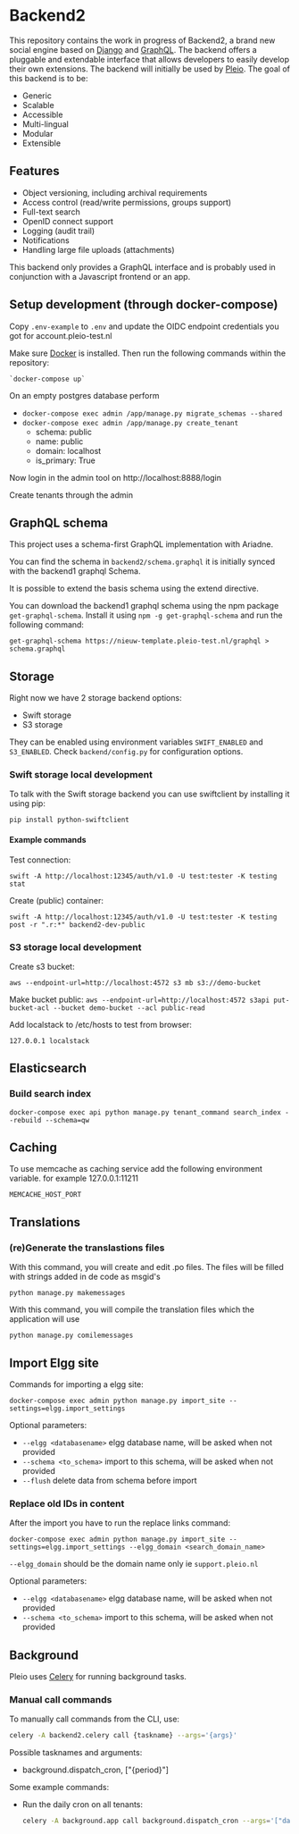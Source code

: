 # Backend2
This repository contains the work in progress of Backend2, a brand new social engine based on [Django](https://www.djangoproject.com/) and [GraphQL](http://graphql.org/). The backend offers a pluggable and extendable interface that allows developers to easily develop their own extensions. The backend will initially be used by [Pleio](https://www.pleio.nl). The goal of this backend is to be:

- Generic
- Scalable
- Accessible
- Multi-lingual
- Modular
- Extensible

## Features
- Object versioning, including archival requirements
- Access control (read/write permissions, groups support)
- Full-text search
- OpenID connect support
- Logging (audit trail)
- Notifications
- Handling large file uploads (attachments)

This backend only provides a GraphQL interface and is probably used in conjunction with a Javascript frontend or an app.

## Setup development (through docker-compose)
Copy `.env-example` to `.env` and update the OIDC endpoint credentials you got for account.pleio-test.nl

Make sure [Docker](https://www.docker.com/) is installed. Then run the
following commands within the repository:

    `docker-compose up`

On an empty postgres database perform
- ```docker-compose exec admin /app/manage.py migrate_schemas --shared```
- ```docker-compose exec admin /app/manage.py create_tenant```
    -   schema: public
    -   name: public
    -   domain: localhost
    -   is_primary: True


Now login in the admin tool on http://localhost:8888/login

Create tenants through the admin

## GraphQL schema

This project uses a schema-first GraphQL implementation with Ariadne.

You can find the schema in `backend2/schema.graphql` it is initially synced with the backend1 graphql Schema.

It is possible to extend the basis schema using the extend directive.

You can download the backend1 graphql schema using the npm package `get-graphql-schema`. Install it using `npm -g get-graphql-schema` and run the following command:

`get-graphql-schema https://nieuw-template.pleio-test.nl/graphql > schema.graphql`

## Storage

Right now we have 2 storage backend options:

- Swift storage
- S3 storage

They can be enabled using environment variables `SWIFT_ENABLED` and `S3_ENABLED`. Check `backend/config.py` for configuration options.

### Swift storage local development

To talk with the Swift storage backend you can use swiftclient by installing it using pip:

`pip install python-swiftclient`

#### Example commands

Test connection:

`swift -A http://localhost:12345/auth/v1.0 -U test:tester -K testing stat`

Create (public) container:

`swift -A http://localhost:12345/auth/v1.0 -U test:tester -K testing post -r ".r:*" backend2-dev-public`

### S3 storage local development

Create s3 bucket:

`aws --endpoint-url=http://localhost:4572 s3 mb s3://demo-bucket`

Make bucket public:
`aws --endpoint-url=http://localhost:4572 s3api put-bucket-acl --bucket demo-bucket --acl public-read`

Add localstack to /etc/hosts to test from browser:

`127.0.0.1 localstack`

## Elasticsearch

### Build search index

`docker-compose exec api python manage.py tenant_command search_index --rebuild --schema=qw `

## Caching

To use memcache as caching service add the following environment variable. for example 127.0.0.1:11211

`MEMCACHE_HOST_PORT`

## Translations

### (re)Generate the translastions files

With this command, you will create and edit .po files. The files will be filled with strings added in de code as msgid's

`python manage.py makemessages`

With this command, you will compile the translation files which the application will use

`python manage.py comilemessages`

## Import Elgg site

Commands for importing a elgg site:

`docker-compose exec admin python manage.py import_site --settings=elgg.import_settings`

Optional parameters:

- `--elgg <databasename>` elgg database name, will be asked when not provided
- `--schema <to_schema>` import to this schema, will be asked when not provided
- `--flush` delete data from schema before import

### Replace old IDs in content

After the import you have to run the replace links command:

`docker-compose exec admin python manage.py import_site --settings=elgg.import_settings --elgg_domain <search_domain_name>`

`--elgg_domain` should be the domain name only ie `support.pleio.nl`

Optional parameters:

- `--elgg <databasename>` elgg database name, will be asked when not provided
- `--schema <to_schema>` import to this schema, will be asked when not provided

## Background

Pleio uses [Celery](http://www.celeryproject.org/) for running background tasks.

### Manual call commands

To manually call commands from the CLI, use:

```bash
celery -A backend2.celery call {taskname} --args='{args}'
```

Possible tasknames and arguments:

- background.dispatch_cron, ["{period}"]

Some example commands:

- Run the daily cron on all tenants:
    ```bash
    celery -A background.app call background.dispatch_cron --args='["daily"]'
    ```
